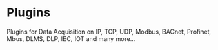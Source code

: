 # Plugins
Plugins for Data Acquisition on IP, TCP, UDP, Modbus, BACnet, Profinet, Mbus, DLMS, DLP, IEC, IOT and many more...
